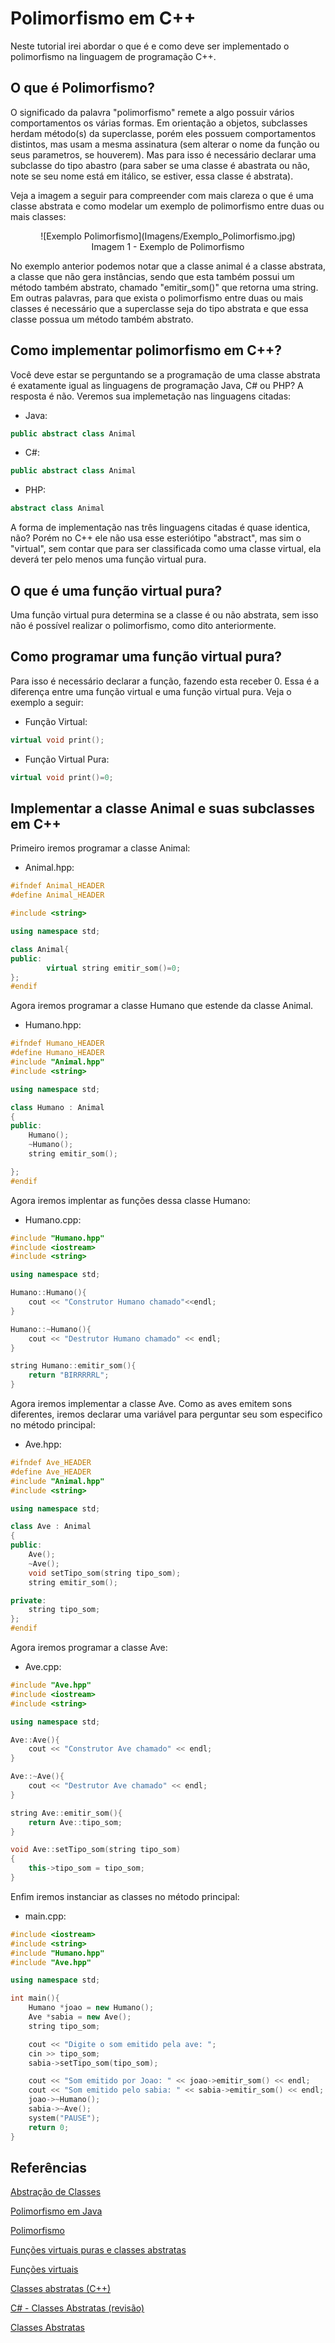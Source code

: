 # Polimorfismo em C++

Neste tutorial irei abordar o que é e como deve ser implementado o polimorfismo na linguagem de programação C++.

## O que é Polimorfismo?

O significado da palavra "polimorfismo" remete a algo possuir vários comportamentos os várias formas. Em orientação a objetos, subclasses herdam método(s) da superclasse, porém eles possuem comportamentos distintos, mas usam a mesma assinatura (sem alterar o nome da função ou seus parametros, se houverem). Mas para isso é necessário declarar uma subclasse do tipo abastro (para saber se uma classe é abastrata ou não, note se seu nome está em itálico, se estiver, essa classe é abstrata).

Veja a imagem a seguir para compreender com mais clareza o que é uma classe abstrata e como modelar um exemplo de polimorfismo entre duas ou mais classes:

<center>![Exemplo Polimorfismo](Imagens/Exemplo_Polimorfismo.jpg) </center>

<center>Imagem 1 - Exemplo de Polimorfismo </center>

<p>
No exemplo anterior podemos notar que a classe animal é a classe abstrata, a classe que não gera instâncias, sendo que esta também possui um método também abstrato, chamado "emitir_som()" que retorna uma string. Em outras palavras, para que exista o polimorfismo entre duas ou mais classes é necessário que a superclasse seja do tipo abstrata e que essa classe possua um método também abstrato.

## Como implementar polimorfismo em C++?

Você deve estar se perguntando se a programação de uma classe abstrata é exatamente igual as linguagens de programação Java, C# ou PHP? A resposta é não. Veremos sua implemetação nas linguagens citadas:

* Java:
```java
public abstract class Animal
```

* C#:
```csharp
public abstract class Animal
```

* PHP:
```php
abstract class Animal
```

A forma de implementação nas três linguagens citadas é quase identica, não? Porém no C++ ele não usa esse esteriótipo "abstract", mas sim o "virtual", sem contar que para ser classificada como uma classe virtual, ela deverá ter pelo menos uma função virtual pura.

## O que é  uma função virtual pura?

Uma função virtual pura determina se a classe é ou não abstrata, sem isso não é possível realizar o polimorfismo, como dito anteriormente.

## Como programar uma função virtual pura?

Para isso é necessário declarar a função, fazendo esta receber 0. Essa é a diferença entre uma função virtual e uma função virtual pura. Veja o exemplo a seguir:

* Função Virtual:
```CPP
virtual void print();
```

* Função Virtual Pura:
```CPP
virtual void print()=0;
```

## Implementar a classe Animal e suas subclasses em C++

Primeiro iremos programar a classe Animal:

* Animal.hpp:

```CPP
#ifndef Animal_HEADER
#define Animal_HEADER

#include <string>

using namespace std;

class Animal{
public:
		virtual string emitir_som()=0;
};
#endif
```

Agora iremos programar a classe Humano que estende da classe Animal.

* Humano.hpp:

```CPP
#ifndef Humano_HEADER
#define Humano_HEADER
#include "Animal.hpp"
#include <string>

using namespace std;

class Humano : Animal
{
public:
	Humano();
	~Humano();
	string emitir_som();

};
#endif
```

Agora iremos implentar as funções dessa classe Humano:

* Humano.cpp:

```CPP
#include "Humano.hpp"
#include <iostream>
#include <string>

using namespace std;

Humano::Humano(){
	cout << "Construtor Humano chamado"<<endl;
}

Humano::~Humano(){
	cout << "Destrutor Humano chamado" << endl;
}

string Humano::emitir_som(){
	return "BIRRRRRL";
}
```

Agora iremos implementar a classe Ave. Como as aves emitem sons diferentes, iremos declarar uma variável para perguntar seu som especifico no método principal:

* Ave.hpp:

```CPP
#ifndef Ave_HEADER
#define Ave_HEADER
#include "Animal.hpp"
#include <string>

using namespace std;

class Ave : Animal
{
public:
	Ave();
	~Ave();
	void setTipo_som(string tipo_som);
	string emitir_som();

private:
	string tipo_som;
};
#endif
```

Agora iremos programar a classe Ave:

* Ave.cpp:

```CPP
#include "Ave.hpp"
#include <iostream>
#include <string>

using namespace std;

Ave::Ave(){
	cout << "Construtor Ave chamado" << endl;
}

Ave::~Ave(){
	cout << "Destrutor Ave chamado" << endl;
}

string Ave::emitir_som(){
	return Ave::tipo_som;
}

void Ave::setTipo_som(string tipo_som)
{
	this->tipo_som = tipo_som;
}
```

Enfim iremos instanciar as classes no método principal:

* main.cpp:

```CPP
#include <iostream>
#include <string>
#include "Humano.hpp"
#include "Ave.hpp"

using namespace std;

int main(){
	Humano *joao = new Humano();
	Ave *sabia = new Ave();
	string tipo_som;

	cout << "Digite o som emitido pela ave: ";
	cin >> tipo_som;
	sabia->setTipo_som(tipo_som);

	cout << "Som emitido por Joao: " << joao->emitir_som() << endl;
	cout << "Som emitido pelo sabia: " << sabia->emitir_som() << endl;
	joao->~Humano();
	sabia->~Ave();
	system("PAUSE");
	return 0;
}
```

## Referências

[Abstração de Classes](http://php.net/manual/pt_BR/language.oop5.abstract.php)

[Polimorfismo em Java](http://www.dca.fee.unicamp.br/courses/PooJava/polimorf/polijex.html)

[Polimorfismo](http://www.dca.fee.unicamp.br/courses/PooJava/polimorf/index.html)

[Funções virtuais puras e classes abstratas](http://www.dca.fee.unicamp.br/cursos/POOCPP/node59.html)

[Funções virtuais](https://msdn.microsoft.com/pt-br/library/0y01k918.aspx)

[Classes abstratas (C++)](https://msdn.microsoft.com/pt-br/library/c8whxhf1.aspx)

[C# - Classes Abstratas (revisão)](http://www.macoratti.net/12/06/c_caip1.htm)

[Classes Abstratas](https://www.caelum.com.br/apostila-java-orientacao-objetos/classes-abstratas/)
